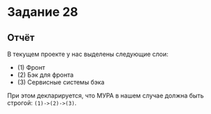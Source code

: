# Задание 28

## Отчёт

В текущем проекте у нас выделены следующие слои:

- (1) Фронт
- (2) Бэк для фронта
- (3) Сервисные системы бэка

При этом декларируется, что МУРА в нашем случае должна быть строгой: `(1)->(2)->(3)`.
